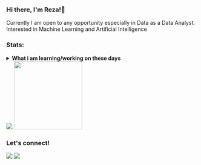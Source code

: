 ### Hi there, I'm Reza!👋
Currently I am open to any opportunity especially in Data as a Data Analyst. Interested in Machine Learning and Artificial Intelligence

### Stats:
<details>
 <summary><strong>What i am learning/working on these days</strong></summary>
    - 🔭 I’m currently working on ... </br>
    - 🌱 I’m currently learning SwiftUI and UIKit </br>
    - 👯 I’m looking to collaborate on ... </br>
    - 🤔 I’m looking for help with ... </br>
    - 💬 Ask me about anything.</br>
    - 📫 How to reach me: <a href="rezadilla30@gmail.com">Email me!</a>  </br>
    - 😄 Pronouns: He/Him </br>
    - ⚡ Fun fact: ... </br>
</details>
    <img src="https://github-readme-stats.vercel.app/api?username=bagusfe&hide=contribs,prs&show_icons=true&hide_border=true&title_color=000" />
    <img src="https://github-readme-stats.vercel.app/api/top-langs/?username=rezadilla&layout=compact" height=180 />


### Let's connect!
<p>
    <a href="https://linkedin.com/in/reza-dilla-saputri-05b17b190/" target="blank"><img src="https://img.shields.io/badge/Reza_Dilla_Saputri-30302f?style=flat&logo=linkedin" /></a>
    <a href="https://medium.com/@brezadilla30" target="blank"><img src="https://img.shields.io/badge/Reza_Dilla-30302f?style=flat&logo=medium" /></a>
</p>


<!--
**rezadilla/rezadilla** is a ✨ _special_ ✨ repository because its `README.md` (this file) appears on your GitHub profile.

Here are some ideas to get you started:

- 🔭 I’m currently working on ...
- 🌱 I’m currently learning ...
- 👯 I’m looking to collaborate on ...
- 🤔 I’m looking for help with ...
- 💬 Ask me about ...
- 📫 How to reach me: ...
- 😄 Pronouns: ...
- ⚡ Fun fact: ...
-->
